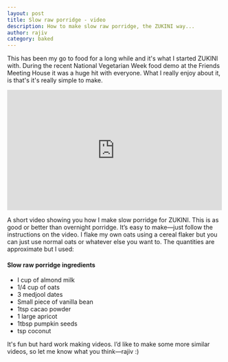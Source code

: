 ```yaml
---
layout: post
title: Slow raw porridge - video
description: How to make slow raw porridge, the ZUKINI way...
author: rajiv
category: baked
---
```


This has been my go to food for a long while and it's what I started ZUKINI with. During the recent National Vegetarian Week food demo at the Friends Meeting House it was a huge hit with everyone. What I really enjoy about it, is that's it's really simple to make.


<iframe src="https://player.vimeo.com/video/134602118" width="500" height="281" frameborder="0" webkitallowfullscreen mozallowfullscreen allowfullscreen></iframe>

A short video showing you how I make slow porridge for ZUKINI. This is as good or better than overnight porridge. It’s easy to make—just follow the instructions on the video. I flake my own oats using a cereal flaker but you can just use normal oats or whatever else you want to. The quantities are approximate but I used:

#### Slow raw porridge ingredients

* I cup of almond milk
* 1/4 cup of oats
* 3 medjool dates
* Small piece of vanilla bean
* 1tsp cacao powder
* 1 large apricot
* 1tbsp pumpkin seeds
* tsp coconut

It's fun but hard work making videos. I’d like to make some more similar videos, so let me know what you think—rajiv :) 